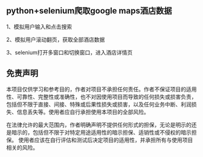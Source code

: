 ## python+selenium爬取google maps酒店数据

1、模拟用户输入和点击搜索

2、模拟用户滚动翻页，获取全部酒店数据

3、selenium打开多窗口和切换窗口，进入酒店详情页









## 免责声明
本项目仅供学习和参考目的，作者对项目不承担任何责任。作者不保证项目的适用性、可靠性、完整性或准确性，也不对因使用项目而导致的任何损失或损害负责，包括但不限于直接、间接、特殊或后果性损失或损害，以及任何业务中断、利润损失、信息丢失等。使用者应自行承担使用本项目的全部风险。

在法律允许的最大范围内，作者明确声明不提供任何形式的担保，无论是明示的还是暗示的，包括但不限于对特定用途适用性的暗示担保、适销性或不侵权的暗示担保。
使用者应该在自行评估和测试后决定项目的适用性，并承担所有与使用项目相关的风险。
